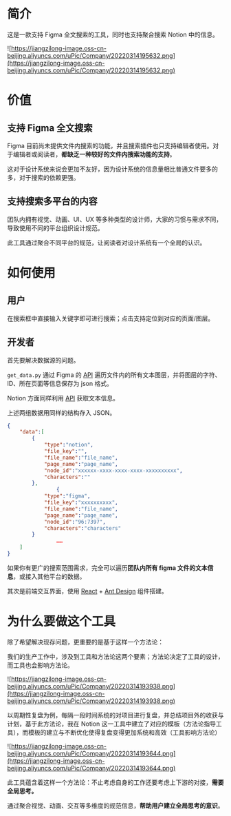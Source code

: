 
# 简介

这是一款支持 Figma 全文搜索的工具，同时也支持聚合搜索 Notion 中的信息。

![https://jiangzilong-image.oss-cn-beijing.aliyuncs.com/uPic/Company/20220314195632.png](https://jiangzilong-image.oss-cn-beijing.aliyuncs.com/uPic/Company/20220314195632.png)

# 价值

## 支持 Figma 全文搜索

Figma 目前尚未提供文件内搜索的功能，并且搜索插件也只支持编辑者使用。对于编辑者或阅读者，**都缺乏一种较好的文件内搜索功能的支持**。

这对于设计系统来说会更加不友好，因为设计系统的信息量相比普通文件要多的多，对于搜索的依赖更强。

## 支持搜索多平台的内容

团队内拥有视觉、动画、UI、UX 等多种类型的设计师，大家的习惯与需求不同，导致使用不同的平台组织设计规范。

此工具通过聚合不同平台的规范，让阅读者对设计系统有一个全局的认识。

# 如何使用

## 用户

在搜索框中直接输入关键字即可进行搜索；点击支持定位到对应的页面/图层。

## 开发者

首先要解决数据源的问题。

`get_data.py` 通过 Figma 的 [API](https://www.figma.com/developers/api#files) 遍历文件内的所有文本图层，并将图层的字符、ID、所在页面等信息保存为 json 格式。

Notion 方面同样利用 [API](https://developers.notion.com/reference/intro) 获取文本信息。

上述两组数据用同样的结构存入 JSON。

```json
{
    "data":[
        {
            "type":"notion",
            "file_key":"",
            "file_name":"file_name",
            "page_name":"page_name",
            "node_id":"xxxxxx-xxxx-xxxx-xxxx-xxxxxxxxxx",
            "characters":""
        },
				{
            "type":"figma",
            "file_key":"xxxxxxxxxx",
            "file_name":"file_name",
            "page_name":"page_name",
            "node_id":"96:7397",
            "characters":"characters"
        }
				……
    ]
}
```

如果你有更广的搜索范围需求，完全可以遍历**团队内所有 figma 文件的文本信息**，或接入其他平台的数据。

其次是前端交互界面，使用 [React](https://zh-hans.reactjs.org/) + [Ant Design](https://ant.design/index-cn) 组件搭建。

# 为什么要做这个工具

除了希望解决现存问题，更重要的是基于这样一个方法论：

我们的生产工作中，涉及到工具和方法论这两个要素；方法论决定了工具的设计，而工具也会影响方法论。

![https://jiangzilong-image.oss-cn-beijing.aliyuncs.com/uPic/Company/20220314193938.png](https://jiangzilong-image.oss-cn-beijing.aliyuncs.com/uPic/Company/20220314193938.png)

以周期性复盘为例，每隔一段时间系统的对项目进行复盘，并总结项目外的收获与计划，基于此方法论，我在 Notion 这一工具中建立了对应的模板（方法论指导工具），而模板的建立与不断优化使得复盘变得更加系统和高效（工具影响方法论）

![https://jiangzilong-image.oss-cn-beijing.aliyuncs.com/uPic/Company/20220314193644.png](https://jiangzilong-image.oss-cn-beijing.aliyuncs.com/uPic/Company/20220314193644.png)

此工具蕴含着这样一个方法论：不止考虑自身的工作还要考虑上下游的对接，**需要全局思考。**

通过聚合视觉、动画、交互等多维度的规范信息，**帮助用户建立全局思考的意识**。
